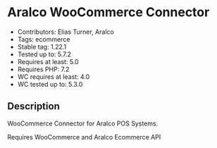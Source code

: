 # Aralco WooCommerce Connector

- Contributors: Elias Turner, Aralco
- Tags: ecommerce
- Stable tag: 1.22.1
- Tested up to: 5.7.2
- Requires at least: 5.0
- Requires PHP: 7.2
- WC requires at least: 4.0
- WC tested up to: 5.3.0

## Description

WooCommerce Connector for Aralco POS Systems.

Requires WooCommerce and Aralco Ecommerce API

